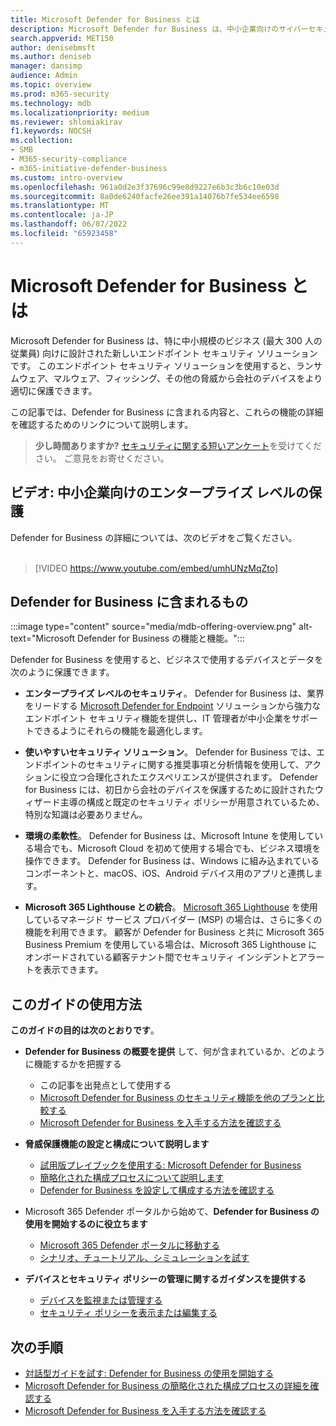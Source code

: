 ```yaml
---
title: Microsoft Defender for Business とは
description: Microsoft Defender for Business は、中小企業向けのサイバーセキュリティ ソリューションです。 Defender for Business は、デバイス全体の脅威から保護します。
search.appverid: MET150
author: denisebmsft
ms.author: deniseb
manager: dansimp
audience: Admin
ms.topic: overview
ms.prod: m365-security
ms.technology: mdb
ms.localizationpriority: medium
ms.reviewer: shlomiakirav
f1.keywords: NOCSH
ms.collection:
- SMB
- M365-security-compliance
- m365-initiative-defender-business
ms.custom: intro-overview
ms.openlocfilehash: 961a0d2e3f37696c99e8d9227e6b3c3b6c10e03d
ms.sourcegitcommit: 8a0de6240facfe26ee391a14076b7fe534ee6598
ms.translationtype: MT
ms.contentlocale: ja-JP
ms.lasthandoff: 06/07/2022
ms.locfileid: "65923458"
---
```

# <a name="what-is-microsoft-defender-for-business"></a>Microsoft Defender for Business とは

Microsoft Defender for Business は、特に中小規模のビジネス (最大 300 人の従業員) 向けに設計された新しいエンドポイント セキュリティ ソリューションです。 このエンドポイント セキュリティ ソリューションを使用すると、ランサムウェア、マルウェア、フィッシング、その他の脅威から会社のデバイスをより適切に保護できます。 

この記事では、Defender for Business に含まれる内容と、これらの機能の詳細を確認するためのリンクについて説明します。

>
> **少し時間ありますか?**
> <a href="https://microsoft.qualtrics.com/jfe/form/SV_0JPjTPHGEWTQr4y" target="_blank">セキュリティに関する短いアンケート</a>を受けてください。 ご意見をお寄せください。
>

## <a name="video-enterprise-grade-protection-for-small-and-medium-sized-businesses"></a>ビデオ: 中小企業向けのエンタープライズ レベルの保護

Defender for Business の詳細については、次のビデオをご覧ください。 <br/><br/>

> [!VIDEO https://www.youtube.com/embed/umhUNzMqZto]

## <a name="whats-included-with-defender-for-business"></a>Defender for Business に含まれるもの

:::image type="content" source="media/mdb-offering-overview.png" alt-text="Microsoft Defender for Business の機能と機能。":::

Defender for Business を使用すると、ビジネスで使用するデバイスとデータを次のように保護できます。

- **エンタープライズ レベルのセキュリティ**。 Defender for Business は、業界をリードする [Microsoft Defender for Endpoint](../defender-endpoint/microsoft-defender-endpoint.md) ソリューションから強力なエンドポイント セキュリティ機能を提供し、IT 管理者が中小企業をサポートできるようにそれらの機能を最適化します。

- **使いやすいセキュリティ ソリューション**。 Defender for Business では、エンドポイントのセキュリティに関する推奨事項と分析情報を使用して、アクションに役立つ合理化されたエクスペリエンスが提供されます。 Defender for Business には、初日から会社のデバイスを保護するために設計されたウィザード主導の構成と既定のセキュリティ ポリシーが用意されているため、特別な知識は必要ありません。

- **環境の柔軟性**。 Defender for Business は、Microsoft Intune を使用している場合でも、Microsoft Cloud を初めて使用する場合でも、ビジネス環境を操作できます。 Defender for Business は、Windows に組み込まれているコンポーネントと、macOS、iOS、Android デバイス用のアプリと連携します。

- **Microsoft 365 Lighthouse との統合**。 [Microsoft 365 Lighthouse](../../lighthouse/m365-lighthouse-overview.md) を使用しているマネージド サービス プロバイダー (MSP) の場合は、さらに多くの機能を利用できます。 顧客が Defender for Business と共に Microsoft 365 Business Premium を使用している場合は、Microsoft 365 Lighthouse にオンボードされている顧客テナント間でセキュリティ インシデントとアラートを表示できます。

## <a name="how-to-use-this-guide"></a>このガイドの使用方法

**このガイドの目的は次のとおりです**。

- **Defender for Business の概要を提供** して、何が含まれているか、どのように機能するかを把握する
   - この記事を出発点として使用する
   - [Microsoft Defender for Business のセキュリティ機能を他のプランと比較する](compare-mdb-m365-plans.md) 
   - [Microsoft Defender for Business を入手する方法を確認する](get-defender-business.md)

- **脅威保護機能の設定と構成について説明します** 
   - [試用版プレイブックを使用する: Microsoft Defender for Business](trial-playbook-defender-business.md)
   - [簡略化された構成プロセスについて説明します](mdb-simplified-configuration.md)
   - [Defender for Business を設定して構成する方法を確認する](mdb-setup-configuration.md)

- Microsoft 365 Defender ポータルから始めて、**Defender for Business の使用を開始するのに役立ちます** 
   - [Microsoft 365 Defender ポータルに移動する](mdb-get-started.md)
   - [シナリオ、チュートリアル、シミュレーションを試す](mdb-tutorials.md)

- **デバイスとセキュリティ ポリシーの管理に関するガイダンスを提供する**
   - [デバイスを監視または管理する](mdb-manage-devices.md)
   - [セキュリティ ポリシーを表示または編集する](mdb-view-edit-policies.md)

## <a name="next-steps"></a>次の手順

- [対話型ガイドを試す: Defender for Business の使用を開始する](https://aka.ms/MDB-GetStartedGuide)
- [Microsoft Defender for Business の簡略化された構成プロセスの詳細を確認する](mdb-simplified-configuration.md)
- [Microsoft Defender for Business を入手する方法を確認する](get-defender-business.md)
